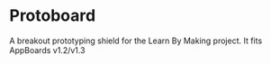 # Protoboard
A breakout prototyping shield for the Learn By Making project. It fits AppBoards v1.2/v1.3
